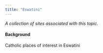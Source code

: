 ```yaml
---
title: "Eswatini"
---
```



*A collection of sites associated with this topic.*

#### Background

Catholic places of interest in Eswatini



